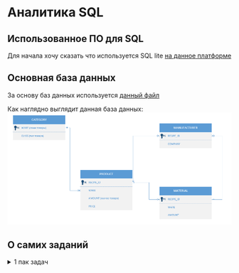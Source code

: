 # Аналитика SQL
## Использованное ПО для SQL
Для начала хочу сказать что используется  SQL lite [на данное платформе](https://sqliteonline.com/)

## Основная база данных
За основу баз данных используется [данный файл](/images/wares_20240802.sqlite3)

Как наглядно выглядит данная база данных:
![бд](/images/ВизуализацияОсновнойTаблицы.png)

## О самих заданий
<details>
<summary>
1 пак задач
</summary>

**Краткая справка о пакете**
Данный пакет задач посвящен основам работы с SQL, включая выполнение простых запросов, сортировку данных, операции с заданиями и простую агрегацию. Задачи направлены на освоение ключевых навыков взаимодействия с реляционными базами данных, такими как извлечение уникальных значений, фильтрация, сортировка, вычисление агрегатных функций (минимум, максимум, среднее, дисперсия) и работа с подзапросами.

**Основные навыки, используемые для решения задач**
- Выбор уникальных значений
Использование ключевого слова DISTINCT для исключения дубликатов в результатах запроса.
Пример:
``` bash
SELECT DISTINCT company FROM MANUFACTURER;
```

2. Агрегатные функции
Применение функций COUNT, MIN, MAX, AVG для вычисления количества, минимального, максимального и среднего значений.
Пример:
``` bash
SELECT COUNT(DISTINCT company) FROM MANUFACTURER;
```

3.Фильтрация данных
Использование WHERE для отбора записей по условию, включая операторы LIKE для поиска по шаблону.
Пример:
``` bash
SELECT DISTINCT company FROM MANUFACTURER WHERE company LIKE 'A%' OR company LIKE 'B%';
```

4.Сортировка результатов
Применение ORDER BY для сортировки данных в алфавитном или числовом порядке.
Пример:
``` bash
SELECT DISTINCT company FROM MANUFACTURER ORDER BY company ASC;
```

5.Операции с множествами
Использование EXCEPT для вычитания одного набора данных из другого.
Пример:
``` bash
SELECT DISTINCT WARE FROM PRODUCT
EXCEPT
SELECT WARE FROM MATERIAL;
```

6.Подзапросы
Выполнение вложенных запросов для вычисления промежуточных результатов, например, для расчёта дисперсии.
Пример:
``` bash
SELECT ROUND(AVG(price), 1) AS Средняя_цена, 
       ROUND(AVG((price - (SELECT AVG(price) FROM PRODUCT WHERE ware = 'Meat')) * 
             (price - (SELECT AVG(price) FROM PRODUCT WHERE ware = 'Meat'))), 1) AS Дисперсионная_цена
FROM PRODUCT
WHERE ware = 'Meat';
```

7.Округление чисел
Использование функции ROUND для округления результатов до заданного количества знаков после запятой.

8.Работа с соединениями таблиц (неявно)
Понимание связей между таблицами (например, CATEGORY, MANUFACTURER, PRODUCT, MATERIAL) для корректного составления запросов.

</details>
